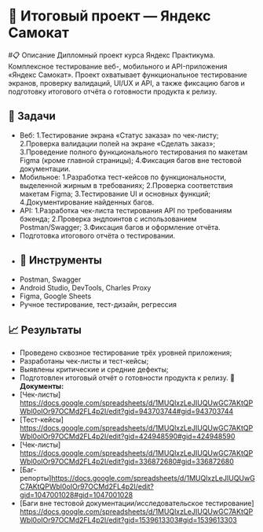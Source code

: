 # 🛵 Итоговый проект — Яндекс Самокат

#📋 Описание
Дипломный проект курса Яндекс Практикума.
Комплексное тестирование веб-, мобильного и API-приложения «Яндекс Самокат».
Проект охватывает функциональное тестирование экранов, проверку валидаций, UI/UX и API, а также фиксацию багов и подготовку итогового отчёта о готовности продукта к релизу.
## 🎯 Задачи
- Веб:
  1.Тестирование экрана «Статус заказа» по чек-листу;
  2.Проверка валидации полей на экране «Сделать заказ»;
  3.Проведение полного функционального тестирования по макетам Figma (кроме главной страницы);
  4.Фиксация багов вне тестовой документации.
- Мобильное:
    1.Разработка тест-кейсов по функциональности, выделенной жирным в требованиях;
    2.Проверка соответствия макетам Figma;
    3.Тестирование UI и основных функций;
    4.Документирование найденных багов.
- API:
    1.Разработка чек-листа тестирования API по требованиям бэкенда;
    2.Проверка эндпоинтов с использованием Postman/Swagger;
    3.Фиксация багов и оформление отчёта.
- Подготовка итогового отчёта о тестировании.
- ## 🧰 Инструменты
- Postman, Swagger  
- Android Studio, DevTools, Charles Proxy  
- Figma, Google Sheets  
- Ручное тестирование, тест-дизайн, регрессия  
## 📈 Результаты
- Проведено сквозное тестирование трёх уровней приложения;
- Разработаны чек-листы и тест-кейсы;
- Выявлены критические и средние дефекты;
- Подготовлен итоговый отчёт о готовности продукта к релизу.
📎 **Документы:**  
- [Чек-листы] https://docs.google.com/spreadsheets/d/1MUQlxzLeJIUQUwGC7AKtQPWbl0oIOr97OCMd2FL4p2I/edit?gid=943703744#gid=943703744
- [Тест-кейсы]  https://docs.google.com/spreadsheets/d/1MUQlxzLeJIUQUwGC7AKtQPWbl0oIOr97OCMd2FL4p2I/edit?gid=424948590#gid=424948590
- [Чек-листы] https://docs.google.com/spreadsheets/d/1MUQlxzLeJIUQUwGC7AKtQPWbl0oIOr97OCMd2FL4p2I/edit?gid=336872680#gid=336872680
- [Баг-репорты]https://docs.google.com/spreadsheets/d/1MUQlxzLeJIUQUwGC7AKtQPWbl0oIOr97OCMd2FL4p2I/edit?gid=1047001028#gid=1047001028
- [Баги вне тестовой документации/исследовательское тестирование] https://docs.google.com/spreadsheets/d/1MUQlxzLeJIUQUwGC7AKtQPWbl0oIOr97OCMd2FL4p2I/edit?gid=1539613303#gid=1539613303
